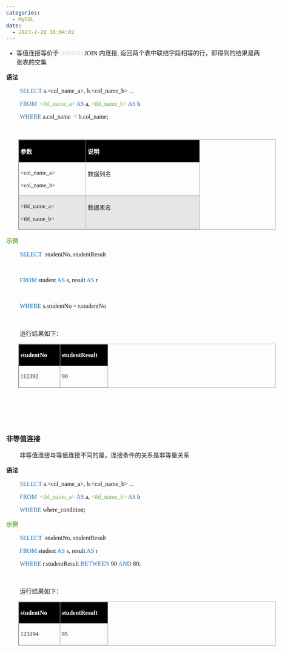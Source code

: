 ```yaml
---
categories:
  - MySQL
date:
  - 2023-2-28 16:04:02
---
```


<body lang=zh-CN style='font-family:"Microsoft YaHei UI";font-size:12.0pt'>
<!--StartFragment-->

<div style='direction:ltr;border-width:100%'>

<div style='direction:ltr;margin-top:0in;margin-left:0in;width:7.0763in'>

<div style='direction:ltr;margin-top:0in;margin-left:0in;width:7.0763in'>

<ul type=disc style='direction:ltr;unicode-bidi:embed;margin-top:0in;
 margin-bottom:0in'>
 <li style='margin-top:0;margin-bottom:0;vertical-align:middle'><span
     style='font-family:"Microsoft YaHei UI";font-size:12.0pt' lang=zh-CN>等值连接等价于</span><span
     style='font-family:"Comic Sans MS";font-size:12.0pt' lang=en-US> </span><span
     style='font-family:"Comic Sans MS";font-size:12.0pt;color:#D8D8D8'
     lang=en-US>[INNER]</span><span style='font-family:"Comic Sans MS";
     font-size:12.0pt' lang=en-US> JOIN </span><span style='font-family:"Microsoft YaHei UI";
     font-size:12.0pt' lang=zh-CN>内连接</span><span style='font-family:"Comic Sans MS";
     font-size:12.0pt' lang=en-US>, </span><span style='font-family:"Microsoft YaHei UI";
     font-size:12.0pt' lang=zh-CN>返回两个表中联结字段相等的行，即得到的结果是两张表的交集</span></li>
</ul>

<p style='font-family:"Microsoft YaHei UI";font-size:12.0pt'><span
style='font-weight:bold'>语法</span></p>

<p style='margin-left:.375in;font-family:"Comic Sans MS";font-size:
12.0pt'><span style='color:#2E75B5' lang=zh-CN>SELECT</span><span lang=zh-CN>
a.</span><span lang=en-US>&lt;col_name_a&gt;</span><span lang=zh-CN>, b.</span><span
lang=en-US>&lt;col_name_b&gt; </span><span lang=zh-CN>...</span></p>

<p style='margin-left:.375in;font-family:"Comic Sans MS";font-size:
12.0pt'><span style='color:#2E75B5' lang=zh-CN>FROM </span><span
style='color:#2E75B5' lang=en-US><span style='mso-spacerun:yes'> </span></span><span
style='color:#70AD47' lang=en-US>&lt;tbl_name_a&gt;</span><span lang=zh-CN> </span><span
style='color:#2E75B5' lang=zh-CN>AS</span><span lang=zh-CN> a, </span><span
style='color:#70AD47' lang=en-US>&lt;tbl_name_b&gt;</span><span lang=zh-CN> </span><span
style='color:#2E75B5' lang=zh-CN>AS </span><span lang=zh-CN>b</span></p>

<p style='margin-left:.375in;font-family:"Comic Sans MS";font-size:
12.0pt'><span style='color:#2E75B5' lang=zh-CN>WHERE </span><span lang=en-US>a.col_name<span
style='mso-spacerun:yes'>  </span>= b.col_name</span><span lang=zh-CN>;</span></p>

<p style='margin-left:.375in;font-family:"Comic Sans MS";font-size:
12.0pt'>&nbsp;</p>

<div style='direction:ltr'>

<table border=1 cellpadding=0 cellspacing=0 valign=top style='direction:ltr;
 border-collapse:collapse;border-style:solid;border-color:#A3A3A3;border-width:
 1pt;margin-left:.3333in' title="" summary="">
 <tr>
  <td style='border-style:solid;border-color:#A3A3A3;border-width:1pt;
  background-color:black;vertical-align:top;width:1.7548in;padding:2.0pt 3.0pt 2.0pt 3.0pt'>
  <p style='font-family:"Microsoft YaHei UI";font-size:11.5pt;
  color:white'><span style='font-weight:bold'>参数</span></p>
  </td>
  <td style='border-style:solid;border-color:#A3A3A3;border-width:1pt;
  background-color:black;vertical-align:top;width:3.0229in;padding:2.0pt 3.0pt 2.0pt 3.0pt'>
  <p style='font-family:"Microsoft YaHei UI";font-size:11.5pt;
  color:white'><span style='font-weight:bold'>说明</span></p>
  </td>
 </tr>
 <tr>
  <td style='border-style:solid;border-color:#A3A3A3;border-width:1pt;
  vertical-align:top;width:1.7548in;padding:2.0pt 3.0pt 2.0pt 3.0pt'>
  <p style='font-family:"Comic Sans MS";font-size:11.5pt'
  lang=en-US>&lt;col_name_a&gt;</p>
  <p style='font-family:"Comic Sans MS";font-size:11.5pt'
  lang=en-US>&lt;col_name_b&gt;</p>
  </td>
  <td style='border-style:solid;border-color:#A3A3A3;border-width:1pt;
  vertical-align:top;width:3.0229in;padding:2.0pt 3.0pt 2.0pt 3.0pt'>
  <p style='font-family:"Microsoft YaHei UI";font-size:11.5pt'>数据列名</p>
  </td>
 </tr>
 <tr>
  <td style='border-style:solid;border-color:#A3A3A3;border-width:1pt;
  background-color:#E7E6E6;vertical-align:top;width:1.7548in;padding:2.0pt 3.0pt 2.0pt 3.0pt'>
  <p style='font-family:"Comic Sans MS";font-size:11.5pt'
  lang=en-US>&lt;tbl_name_a&gt;</p>
  <p style='font-family:"Comic Sans MS";font-size:11.5pt'
  lang=en-US>&lt;tbl_name_b&gt;</p>
  </td>
  <td style='border-style:solid;border-color:#A3A3A3;border-width:1pt;
  background-color:#E7E6E6;vertical-align:top;width:3.0229in;padding:2.0pt 3.0pt 2.0pt 3.0pt'>
  <p style='font-family:"Microsoft YaHei UI";font-size:11.5pt'>数据表名</p>
  </td>
 </tr>
</table>

</div>

<p style='font-family:"Microsoft YaHei UI";font-size:12.0pt;
color:#70AD47'><span style='font-weight:bold'>示例</span></p>

<p style='margin-left:.375in;font-family:"Comic Sans MS";font-size:
12.0pt' lang=en-US><span style='color:#0070C0'>SELECT</span><span
style='mso-spacerun:yes'>  </span>studentNo, studentResult</p>

<p style='margin-left:.375in;font-family:"Comic Sans MS";font-size:
12.0pt'>&nbsp;</p>

<p style='margin-left:.375in;font-family:"Comic Sans MS";font-size:
12.0pt' lang=en-US><span style='color:#0070C0'>FROM </span>student <span
style='color:#0070C0'>AS</span> s, result <span style='color:#0070C0'>AS</span>
r</p>

<p style='margin-left:.375in;font-family:"Comic Sans MS";font-size:
12.0pt'>&nbsp;</p>

<p style='margin-left:.375in;font-family:"Comic Sans MS";font-size:
12.0pt' lang=en-US><span style='color:#0070C0'>WHERE</span> s.studentNo =
r.studentNo</p>

<p style='margin-left:.375in;font-family:"Comic Sans MS";font-size:
12.0pt' lang=en-US>&nbsp;</p>

<p style='margin-left:.375in;font-family:"Microsoft YaHei UI";
font-size:12.0pt'>运行结果如下：</p>

<div style='direction:ltr'>

<table border=1 cellpadding=0 cellspacing=0 valign=top style='direction:ltr;
 border-collapse:collapse;border-style:solid;border-color:#A3A3A3;border-width:
 1pt;margin-left:.3333in' title="" summary="">
 <tr>
  <td style='border-style:solid;border-color:#A3A3A3;border-width:1pt;
  background-color:black;vertical-align:top;width:1.0395in;padding:2.0pt 3.0pt 2.0pt 3.0pt'>
  <p style='font-family:"Comic Sans MS";font-size:12.0pt;color:white'
  lang=en-US><span style='font-weight:bold'>studentNo</span></p>
  </td>
  <td style='border-style:solid;border-color:#A3A3A3;border-width:1pt;
  background-color:black;vertical-align:top;width:1.2256in;padding:2.0pt 3.0pt 2.0pt 3.0pt'>
  <p style='font-family:"Comic Sans MS";font-size:12.0pt;color:white'
  lang=en-US><span style='font-weight:bold'>studentResult</span></p>
  </td>
 </tr>
 <tr>
  <td style='border-style:solid;border-color:#A3A3A3;border-width:1pt;
  vertical-align:top;width:1.0201in;padding:2.0pt 3.0pt 2.0pt 3.0pt'>
  <p style='font-family:"Comic Sans MS";font-size:12.0pt'
  lang=en-US>112392</p>
  </td>
  <td style='border-style:solid;border-color:#A3A3A3;border-width:1pt;
  vertical-align:top;width:1.1756in;padding:2.0pt 3.0pt 2.0pt 3.0pt'>
  <p style='font-family:"Comic Sans MS";font-size:12.0pt'
  lang=en-US>90</p>
  </td>
 </tr>
</table>

</div>

<p style='font-family:"Comic Sans MS";font-size:12.0pt' lang=en-US>&nbsp;</p>

<p style='font-family:"Comic Sans MS";font-size:12.0pt' lang=en-US>&nbsp;</p>

<p style='font-family:"Comic Sans MS";font-size:12.0pt' lang=en-US>&nbsp;</p>

<p style='font-family:"Microsoft YaHei UI";font-size:13.5pt'><span
style='font-weight:bold'>非等值连接</span></p>

<p style='margin-left:.375in;font-family:"Microsoft YaHei UI";
font-size:12.0pt'>非等值连接与等值连接不同的是，连接条件的关系是非等量关系</p>

<p style='font-family:"Microsoft YaHei UI";font-size:12.0pt'><span
style='font-weight:bold'>语法</span></p>

<p style='margin-left:.375in;font-family:"Comic Sans MS";font-size:
12.0pt'><span style='color:#2E75B5' lang=zh-CN>SELECT</span><span lang=zh-CN>
a.</span><span lang=en-US>&lt;col_name_a&gt;</span><span lang=zh-CN>, b.</span><span
lang=en-US>&lt;col_name_b&gt; </span><span lang=zh-CN>...</span></p>

<p style='margin-left:.375in;font-family:"Comic Sans MS";font-size:
12.0pt'><span style='color:#2E75B5' lang=zh-CN>FROM </span><span
style='color:#2E75B5' lang=en-US><span style='mso-spacerun:yes'> </span></span><span
style='color:#70AD47' lang=en-US>&lt;tbl_name_a&gt;</span><span lang=zh-CN> </span><span
style='color:#2E75B5' lang=zh-CN>AS</span><span lang=zh-CN> a, </span><span
style='color:#70AD47' lang=en-US>&lt;tbl_name_b&gt;</span><span lang=zh-CN> </span><span
style='color:#2E75B5' lang=zh-CN>AS </span><span lang=zh-CN>b</span></p>

<p style='margin-left:.375in;font-family:"Comic Sans MS";font-size:
12.0pt'><span style='color:#2E75B5' lang=zh-CN>WHERE </span><span lang=en-US>where_condition;</span></p>

<p style='font-family:"Microsoft YaHei UI";font-size:12.0pt;
color:#70AD47'><span style='font-weight:bold'>示例</span></p>

<p style='margin-left:.375in;font-family:"Comic Sans MS";font-size:
12.0pt' lang=en-US><span style='color:#0070C0'>SELECT</span><span
style='mso-spacerun:yes'>  </span>studentNo, studentResult</p>

<p style='margin-left:.375in;font-family:"Comic Sans MS";font-size:
12.0pt' lang=en-US><span style='color:#0070C0'>FROM </span>student <span
style='color:#0070C0'>AS</span> s, result <span style='color:#0070C0'>AS</span>
r</p>

<p style='margin-left:.375in;font-family:"Comic Sans MS";font-size:
12.0pt'><span style='color:#2E75B5' lang=zh-CN>WHERE </span><span lang=en-US>r.studentResult
</span><span style='color:#2E75B5' lang=en-US>BETWEEN</span><span lang=en-US>
90 </span><span style='color:#2E75B5' lang=en-US>AND</span><span lang=en-US>
80;</span></p>

<p style='margin-left:.375in;font-family:"Comic Sans MS";font-size:
12.0pt' lang=en-US>&nbsp;</p>

<p style='margin-left:.375in;font-family:"Microsoft YaHei UI";
font-size:12.0pt'>运行结果如下：</p>

<div style='direction:ltr'>

<table border=1 cellpadding=0 cellspacing=0 valign=top style='direction:ltr;
 border-collapse:collapse;border-style:solid;border-color:#A3A3A3;border-width:
 1pt;margin-left:.3333in' title="" summary="">
 <tr>
  <td style='border-style:solid;border-color:#A3A3A3;border-width:1pt;
  background-color:black;vertical-align:top;width:1.0395in;padding:2.0pt 3.0pt 2.0pt 3.0pt'>
  <p style='font-family:"Comic Sans MS";font-size:12.0pt;color:white'
  lang=en-US><span style='font-weight:bold'>studentNo</span></p>
  </td>
  <td style='border-style:solid;border-color:#A3A3A3;border-width:1pt;
  background-color:black;vertical-align:top;width:1.2256in;padding:2.0pt 3.0pt 2.0pt 3.0pt'>
  <p style='font-family:"Comic Sans MS";font-size:12.0pt;color:white'
  lang=en-US><span style='font-weight:bold'>studentResult</span></p>
  </td>
 </tr>
 <tr>
  <td style='border-style:solid;border-color:#A3A3A3;border-width:1pt;
  vertical-align:top;width:1.0201in;padding:2.0pt 3.0pt 2.0pt 3.0pt'>
  <p style='font-family:"Comic Sans MS";font-size:12.0pt'
  lang=en-US>123194</p>
  </td>
  <td style='border-style:solid;border-color:#A3A3A3;border-width:1pt;
  vertical-align:top;width:1.1756in;padding:2.0pt 3.0pt 2.0pt 3.0pt'>
  <p style='font-family:"Comic Sans MS";font-size:12.0pt'
  lang=en-US>95</p>
  </td>
 </tr>
</table>

</div>

<p style='margin-left:.375in;font-family:"Comic Sans MS";font-size:
12.0pt' lang=en-US>&nbsp;</p>

</div>

</div>

</div>

<!--EndFragment-->
</body>

